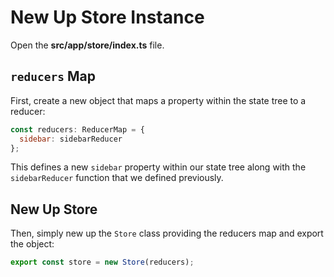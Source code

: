 # New Up Store Instance

Open the **src/app/store/index.ts** file.

## `reducers` Map

First, create a new object that maps a property within the state tree to a reducer:

```javascript
const reducers: ReducerMap = {
  sidebar: sidebarReducer
};
```

This defines a new `sidebar` property within our state tree along with the `sidebarReducer` function that we defined previously.

## New Up Store

Then, simply new up the `Store` class providing the reducers map and export the object:

```javascript
export const store = new Store(reducers);
```